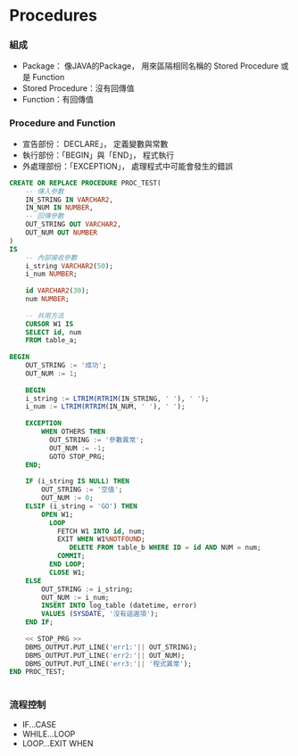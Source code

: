# Procedures

### 組成

* Package： 像JAVA的Package， 用來區隔相同名稱的 Stored Procedure 或是 Function
* Stored Procedure：沒有回傳值
* Function：有回傳值

### Procedure and Function

* 宣告部份： DECLARE」， 定義變數與常數
* 執行部份：「BEGIN」與「END」， 程式執行
* 外處理部份：「EXCEPTION」， 處理程式中可能會發生的錯誤

```sql
CREATE OR REPLACE PROCEDURE PROC_TEST(
    -- 傳入參數
    IN_STRING IN VARCHAR2,
    IN_NUM IN NUMBER,
    -- 回傳參數
    OUT_STRING OUT VARCHAR2,
    OUT_NUM OUT NUMBER
)
IS
    -- 內部接收參數
    i_string VARCHAR2(50);
    i_num NUMBER;
    
    id VARCHAR2(30);
    num NUMBER;
    
    -- 共用方法
    CURSOR W1 IS
    SELECT id, num
    FROM table_a;
    
BEGIN
    OUT_STRING := '成功';
    OUT_NUM := 1;
    
    BEGIN
    i_string := LTRIM(RTRIM(IN_STRING, ' '), ' ');
    i_num := LTRIM(RTRIM(IN_NUM, ' '), ' ');
    
    EXCEPTION
        WHEN OTHERS THEN
          OUT_STRING := '參數異常';
          OUT_NUM := -1;
          GOTO STOP_PRG;
    END;
    
    IF (i_string IS NULL) THEN
        OUT_STRING := '空值';
        OUT_NUM := 0;
    ELSIF (i_string = 'GO') THEN
        OPEN W1;
          LOOP
            FETCH W1 INTO id, num;
            EXIT WHEN W1%NOTFOUND;
               DELETE FROM table_b WHERE ID = id AND NUM = num;
            COMMIT;
          END LOOP;
          CLOSE W1;
    ELSE
        OUT_STRING := i_string;
        OUT_NUM := i_num;
        INSERT INTO log_table (datetime, error)
        VALUES (SYSDATE, '沒有這選項');
    END IF;
    
    << STOP_PRG >>
    DBMS_OUTPUT.PUT_LINE('err1:'|| OUT_STRING);
    DBMS_OUTPUT.PUT_LINE('err2:'|| OUT_NUM);
    DBMS_OUTPUT.PUT_LINE('err3:'|| '程式異常');
END PROC_TEST;
    
```

### 流程控制

* IF...CASE
* WHILE…LOOP
* LOOP…EXIT WHEN

